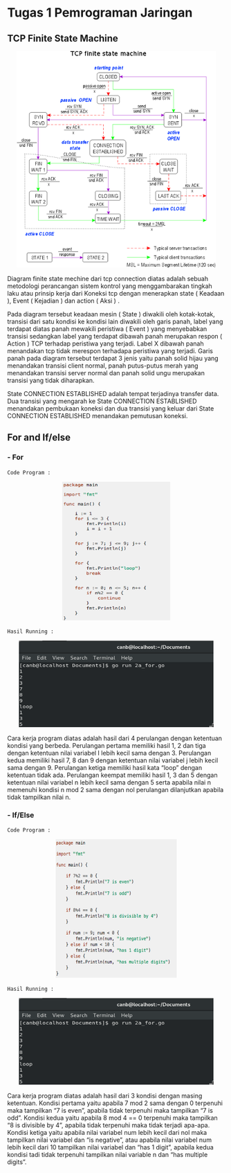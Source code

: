 # Tugas 1 Pemrograman Jaringan

## TCP Finite State Machine

<p align="center">
  <img width="460" height="500" src="Finite_state_mechine.gif">
</p>

Diagram finite state mechine dari tcp connection diatas adalah sebuah metodologi perancangan sistem kontrol yang menggambarakan tingkah laku atau prinsip kerja dari Koneksi tcp dengan menerapkan state ( Keadaan ), Event ( Kejadian ) dan action ( Aksi ) .

Pada diagram tersebut keadaan mesin ( State ) diwakili oleh kotak-kotak, transisi dari satu kondisi ke kondisi lain diwakili oleh garis panah, label yang terdapat diatas panah mewakili peristiwa  ( Event ) yang menyebabkan transisi sedangkan label yang terdapat dibawah panah merupakan respon ( Action ) TCP terhadap peristiwa yang terjadi. Label X dibawah panah menandakan tcp tidak merespon terhadapa peristiwa yang terjadi. Garis panah pada diagram tersebut terdapat 3 jenis yaitu panah solid hijau yang menandakan transisi client normal, panah putus-putus merah yang menandakan transisi server normal dan panah solid ungu merupakan transisi yang tidak diharapkan.

State CONNECTION ESTABLISHED adalah tempat terjadinya transfer data. Dua transisi yang mengarah ke State CONNECTION ESTABLISHED menandakan pembukaan koneksi dan dua transisi yang keluar dari State CONNECTION ESTABLISHED menandakan pemutusan koneksi.


## For and If/else
  ### - For
  
    Code Program :  
<p align="center">
  <img width="250" height="320" src="Gambar Soal/soal_2a.png">
</p>

    Hasil Running :
<p align="center">
  <img width="450" height="200" src="Screenshoot/2a_for.png">
</p>

Cara kerja program diatas adalah hasil dari 4 perulangan dengan ketentuan kondisi yang berbeda. Perulangan pertama memiliki hasil 1, 2 dan tiga dengan ketentuan nilai variabel I lebih kecil sama dengan 3. Perulangan kedua memiliki hasil 7, 8 dan 9 dengan ketentuan nilai variabel j lebih kecil sama dengan 9. Perulangan ketiga memiliki hasil kata “loop” dengan ketentuan tidak ada. Perulangan keempat memiliki hasil 1, 3 dan 5 dengan ketentuan nilai variabel n lebih kecil sama dengan 5 serta apabila nilai n memenuhi kondisi n mod 2 sama dengan nol perulangan dilanjutkan apabila tidak tampilkan nilai n.

  ### - If/Else
    Code Program :  
<p align="center">
  <img width="280" height="320" src="Gambar Soal/Soal_2b.png">
</p>

    Hasil Running :
<p align="center">
  <img width="450" height="200" src="Screenshoot/2a_for.png">
</p>

Cara kerja program diatas adalah hasil dari 3 kondisi dengan masing ketentuan. Kondisi pertama yaitu apabila 7 mod 2 sama dengan 0 terpenuhi maka tampilkan “7 is even”, apabila tidak terpenuhi maka tampilkan “7 is odd”. Kondisi kedua yaitu apabila 8 mod 4 == 0 terpenuhi maka tampilkan “8 is divisible by 4”, apabila tidak terpenuhi maka tidak terjadi apa-apa. Kondisi ketiga yaitu apabila nilai variabel num lebih kecil dari nol maka tampilkan nilai variabel dan “is negative”, atau apabila nilai variabel num lebih kecil dari 10 tampilkan nilai variabel dan “has 1 digit”, apabila kedua kondisi tadi tidak terpenuhi tampilkan nilai variable n dan “has multiple digits”.

